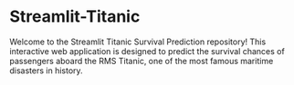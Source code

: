 # Streamlit-Titanic
Welcome to the Streamlit Titanic Survival Prediction repository! This interactive web application is designed to predict the survival chances of passengers aboard the RMS Titanic, one of the most famous maritime disasters in history.
